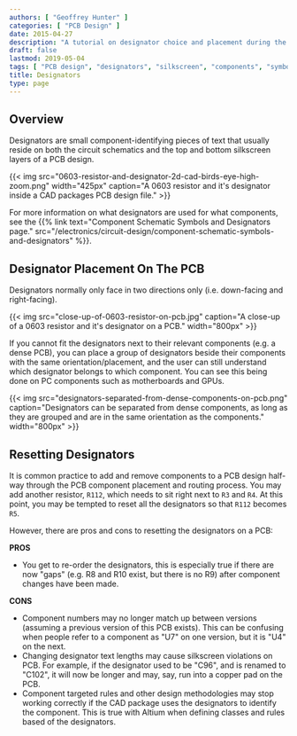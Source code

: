 ```yaml
---
authors: [ "Geoffrey Hunter" ]
categories: [ "PCB Design" ]
date: 2015-04-27
description: "A tutorial on designator choice and placement during the PCB design process."
draft: false
lastmod: 2019-05-04
tags: [ "PCB design", "designators", "silkscreen", "components", "symbols", "placement" ]
title: Designators
type: page
---
```


## Overview

Designators are small component-identifying pieces of text that usually reside on both the circuit schematics and the top and bottom silkscreen layers of a PCB design.

{{< img src="0603-resistor-and-designator-2d-cad-birds-eye-high-zoom.png" width="425px" caption="A 0603 resistor and it's designator inside a CAD packages PCB design file."  >}}

For more information on what designators are used for what components, see the {{% link text="Component Schematic Symbols and Designators page." src="/electronics/circuit-design/component-schematic-symbols-and-designators" %}}.

## Designator Placement On The PCB

Designators normally only face in two directions only (i.e. down-facing and right-facing).

{{< img src="close-up-of-0603-resistor-on-pcb.jpg" caption="A close-up of a 0603 resistor and it's designator on a PCB."  width="800px" >}}

If you cannot fit the designators next to their relevant components (e.g. a dense PCB), you can place a group of designators beside their components with the same orientation/placement, and the user can still understand which designator belongs to which component. You can see this being done on PC components such as motherboards and GPUs.

{{< img src="designators-separated-from-dense-components-on-pcb.png" caption="Designators can be separated from dense components, as long as they are grouped and are in the same orientation as the components."  width="800px" >}}

## Resetting Designators

It is common practice to add and remove components to a PCB design half-way through the PCB component placement and routing process. You may add another resistor, `R112`, which needs to sit right next to `R3` and `R4`. At this point, you may be tempted to reset all the designators so that `R112` becomes `R5`.

However, there are pros and cons to resetting the designators on a PCB:

**PROS**

* You get to re-order the designators, this is especially true if there are now "gaps" (e.g. R8 and R10 exist, but there is no R9) after component changes have been made.

**CONS**

* Component numbers may no longer match up between versions (assuming a previous version of this PCB exists). This can be confusing when people refer to a component as "U7" on one version, but it is "U4" on the next.
* Changing designator text lengths may cause silkscreen violations on PCB. For example, if the designator used to be "C96", and is renamed to "C102", it will now be longer and may, say, run into a copper pad on the PCB.
* Component targeted rules and other design methodologies may stop working correctly if the CAD package uses the designators to identify the component. This is true with Altium when defining classes and rules based of the designators.
